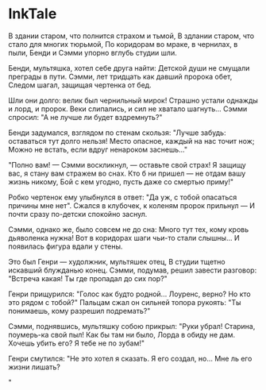 # InkTale
В здании старом, что полнится страхом и тьмой,
В здлании старом, что стало для многих тюрьмой,
По коридорам во мраке, в чернилах, в пыли,
Бенди и Сэмми упорно вглубь студии шли.

Бенди, мультяшка, хотел себе друга найти:
Детской души не смущали преграды в пути.
Сэмми, лет тридцать как давший пророка обет,
Следом шагал, защищая чертенка от бед.

Шли они долго: велик был чернильный мирок!
Страшно устали однажды и лорд, и пророк.
Веки слипались, и сил не хватало шагнуть...
Сэмми спросил: "А не лучше ли будет вздремнуть?"

Бенди задумался, взглядом по стенам скользя:
"Лучше забудь: оставаться тут долго нельзя!
Место опасное, каждый на нас точит нож;
Можно не встать, если вдруг ненароком заснешь..."

"Полно вам! — Сэмми воскликнул, — оставьте свой страх!
Я защищу вас, я стану вам стражем во снах.
Кто б ни пришел — не отдам вашу жизнь никому, 
Бой с кем угодно, пусть даже со смертью приму!"

Робко чертенок ему улыбнулся в ответ:
"Да уж, с тобой опасаться причины мне нет".
Сжался в клубочек, к коленям пророк прильнул —
И почти сразу по-детски спокойно заснул.

Сэмми, однако же, было совсем не до сна:
Много тут тех, кому кровь дьяволенка нужна!
Вот в коридорах шаги чьи-то стали слышны...
И появилась фигура вдали у стены.

Это был Генри — худолжник, мультяшек отец,
В студии тщетно искавший блужданью конец.
Сэмми, подумав, решил завести разговор:
"Встреча какая! Ты где пропадал до сих пор?"

Генри прищурился: "Голос как будто родной...
Лоуренс, верно? Но кто это рядом с тобой?"
Пальцам сжал он сильней топора рукоять:
"Ты понимаешь, кому разрешил подремать?"

Сэмми, поднявшись, мультяшку собою прикрыл:
"Руки убрал! Старина, поумерь-ка свой пыл!
Как бы там ни было, Лорда в обиду не дам.
Хочешь убить его? Я тебе не по зубам!"

Генри смутился: "Не это хотел я сказать.
Я его создал, но... Мне ль его жизни лишать?


"
